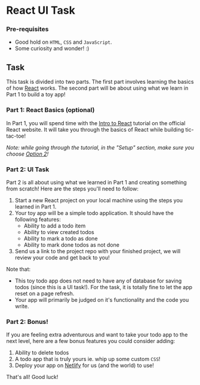 # React UI Task

### Pre-requisites

- Good hold on `HTML`, `CSS` and `JavaScript`.
- Some curiosity and wonder! :)

## Task

This task is divided into two parts. The first part involves learning the basics of how [React](https://reactjs.org) works. The second part will be about using what we learn in Part 1 to build a toy app!

### Part 1: React Basics (optional)

In Part 1, you will spend time with the [Intro to React](https://reactjs.org/tutorial/tutorial.html) tutorial on the official React website. It will take you through the basics of React while building tic-tac-toe!

_Note: while going through the tutorial, in the "Setup" section, make sure you choose [Option 2](https://reactjs.org/tutorial/tutorial.html#setup-option-2-local-development-environment)!_

### Part 2: UI Task

Part 2 is all about using what we learned in Part 1 and creating something from scratch! Here are the steps you'll need to follow:

1. Start a new React project on your local machine using the steps you learned in Part 1.
2. Your toy app will be a simple todo application. It should have the following features:
    - Ability to add a todo item
    - Ability to view created todos
    - Ability to mark a todo as done
    - Ability to mark done todos as not done
3. Send us a link to the project repo with your finished project, we will review your code and get back to you!

Note that:

- This toy todo app does not need to have any of database for saving todos (since this is a UI task!). For the task, it is totally fine to let the app reset on a page refresh.
- Your app will primarily be judged on it's functionality and the code you write.

### Part 2: Bonus!

If you are feeling extra adventurous and want to take your todo app to the next level, here are a few bonus features you could consider adding:

1. Ability to delete todos
2. A todo app that is truly yours ie. whip up some custom `CSS`!
3. Deploy your app on [Netlify](https://www.netlify.com) for us (and the world) to use!

That's all! Good luck!

